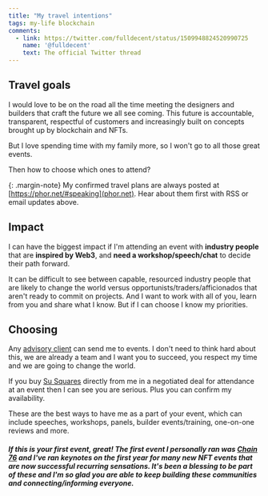 ```yaml
---
title: "My travel intentions"
tags: my-life blockchain
comments:
  - link: https://twitter.com/fulldecent/status/1509948824520990725
    name: '@fulldecent'
    text: The official Twitter thread
---
```


## Travel goals

I would love to be on the road all the time meeting the designers and builders that craft the future we all see coming. This future is accountable, transparent, respectful of customers and increasingly built on concepts brought up by blockchain and NFTs.

But I love spending time with my family more, so I won't go to all those great events.

Then how to choose which ones to attend?

{: .margin-note}
My confirmed travel plans are always posted at [https://phor.net/#speaking](phor.net). Hear about them first with RSS or email updates above.

## Impact

I can have the biggest impact if I'm attending an event with **industry people** that are **inspired by Web3**, and **need a workshop/speech/chat** to decide their path forward.

It can be difficult to see between capable, resourced industry people that are likely to change the world versus opportunists/traders/afficionados that aren't ready to commit on projects. And I want to work with all of you, learn from you and share what I know. But if I can choose I know my priorities.

## Choosing

Any [advisory client](https://phor.net/advisory) can send me to events. I don't need to think hard about this, we are already a team and I want you to succeed, you respect my time and we are going to change the world.

If you buy [Su Squares](https://tenthousandsu.com) directly from me in a negotiated deal for attendance at an event then I can see you are serious. Plus you can confirm my availability.

These are the best ways to have me as a part of your event, which can include speeches, workshops, panels, builder events/training, one-on-one reviews and more.

##### If this is your first event, great! The first event I personally ran was [Chain 76](https://chain76.org) and I've ran keynotes on the first year for many new NFT events that are now successful recurring sensations. It's been a blessing to be part of these and I'm so glad you are able to keep building these communities and connecting/informing everyone.